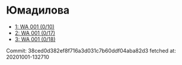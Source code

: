 # Юмадилова
- [1: WA 001 (0/10)](1.md)
- [2: WA 001 (0/17)](2.md)
- [3: WA 001 (0/18)](3.md)

Commit: 38ced0d382ef8f716a3d031c7b60ddf04aba82d3
 fetched at: 20201001-132710
